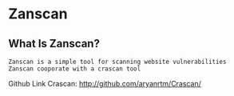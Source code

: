 # Zanscan

## What Is Zanscan?

```
Zanscan is a simple tool for scanning website vulnerabilities
Zanscan cooporate with a crascan tool
```
Github Link Crascan: <a href="http://github.com/aryanrtm/Crascan">http://github.com/aryanrtm/Crascan/</a>
